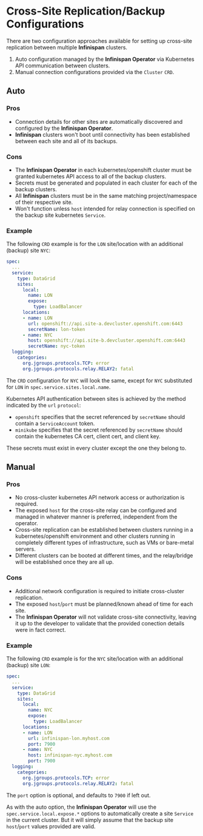 # Cross-Site Replication/Backup Configurations

There are two configuration approaches available for setting up cross-site replication between multiple **Infinispan** clusters.

1. Auto configuration managed by the **Infinispan Operator** via Kubernetes API communication between clusters.
1. Manual connection configurations provided via the `Cluster` `CRD`.

## Auto

### Pros

- Connection details for other sites are automatically discovered and configured by the **Infinispan Operator**.
- **Infinispan** clusters won't boot until connectivity has been established between each site and all of its backups.

### Cons

- The **Infinispan Operator** in each kubernetes/openshift cluster must be granted kubernetes API access to all of the backup clusters.
- Secrets must be generated and populated in each cluster for each of the backup clusters.
- All **Infinispan** clusters must be in the same matching project/namespace of their respective site.
- Won't function unless `host` intended for relay connection is specified on the backup site kubernetes `Service`.

### Example

The following `CRD` example is for the `LON` site/location with an additional (backup) site `NYC`:

```yaml
spec:
  ...
  service:
    type: DataGrid
    sites:
      local:
        name: LON
        expose:
          type: LoadBalancer
      locations:
      - name: LON
        url: openshift://api.site-a.devcluster.openshift.com:6443
        secretName: lon-token
      - name: NYC
        host: openshift://api.site-b.devcluster.openshift.com:6443
        secretName: nyc-token
  logging:
    categories:
      org.jgroups.protocols.TCP: error
      org.jgroups.protocols.relay.RELAY2: fatal
```

The `CRD` configuration for `NYC` will look the same, except for `NYC` substituted for `LON` in `spec.service.sites.local.name`.

Kubernetes API authentication between sites is achieved by the method indicated by the `url` `protocol`:

- `openshift` specifies that the secret referenced by `secretName` should contain a `ServiceAccount` token.
- `minikube` specifies that the secret referenced by `secretName` should contain the kubernetes CA cert, client cert, and client key.

These secrets must exist in every cluster except the one they belong to.

## Manual

### Pros

- No cross-cluster kubernetes API network access or authorization is required.
- The exposed `host` for the cross-site relay can be configured and managed in whatever manner is preferred, independent from the operator.
- Cross-site replication can be established between clusters running in a kubernetes/openshift environment and other clusters running in completely different types of infrastructure, such as VMs or bare-metal servers.
- Different clusters can be booted at different times, and the relay/bridge will be established once they are all up.

### Cons

- Additional network configuration is required to initiate cross-cluster replication.
- The exposed `host`/`port` must be planned/known ahead of time for each site.
- The **Infinispan Operator** will not validate cross-site connectivity, leaving it up to the developer to validate that the provided conection details were in fact correct.

### Example

The following `CRD` example is for the `NYC` site/location with an additional (backup) site `LON`:

```yaml
spec:
  ...
  service:
    type: DataGrid
    sites:
      local:
        name: NYC
        expose:
          type: LoadBalancer
      locations:
      - name: LON
        url: infinispan-lon.myhost.com
        port: 7900
      - name: NYC
        host: infinispan-nyc.myhost.com
        port: 7900
  logging:
    categories:
      org.jgroups.protocols.TCP: error
      org.jgroups.protocols.relay.RELAY2: fatal
```

The `port` option is optional, and defaults to `7900` if left out.

As with the auto option, the **Infinispan Operator** will use the `spec.service.local.expose.*` options to automatically create a site `Service` in the current cluster.
But it will simply assume that the backup site `host`/`port` values provided are valid.

